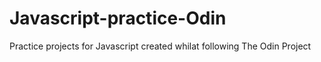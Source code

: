 # Javascript-practice-Odin
Practice projects for Javascript created whilat following The Odin Project
